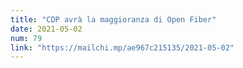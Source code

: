 ```yaml
---
title: "CDP avrà la maggioranza di Open Fiber"
date: 2021-05-02
num: 79
link: "https://mailchi.mp/ae967c215135/2021-05-02"
---
```

